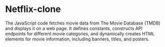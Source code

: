 # Netflix-clone
The JavaScript code fetches movie data from The Movie Database (TMDB) and displays it on a web page. It defines constants, constructs API endpoints for different movie categories, and dynamically creates HTML elements for movie information, including banners, titles, and posters.
